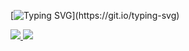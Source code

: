 [![Typing SVG](https://readme-typing-svg.demolab.com?font=Cascadia+Code&duration=4000&pause=1000&color=C792EA&vCenter=true&random=false&width=300&height=40&lines=Make+something+awesome!)](https://git.io/typing-svg)

<a href="#">
  <img src="https://svedev-github-stats.vercel.app/api?username=svedev0&theme=nightowl&bg_color=00000000&hide_border=true&hide_rank=true&show_icons=true&custom_title=General%20statistics&hide=issues&disable_animations=true">
</a>
<a href="#">
  <img src="https://svedev-github-stats.vercel.app/api/top-langs/?username=svedev0&exclude_repo=svedev0,svedev.se,svedev-se-api,GamesPython,Games,AutismOrientedProgramming,unity-pokemon-3d&hide=CSS,SCSS,HTML&theme=nightowl&bg_color=00000000&hide_border=true&layout=compact&disable_animations=true&custom_title=Most%20used%20languages">
</a>
